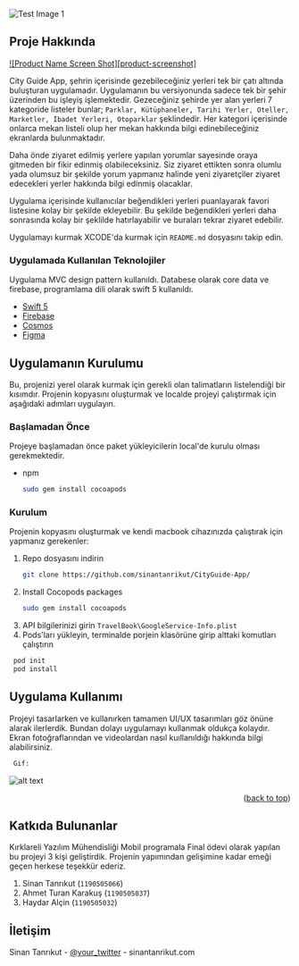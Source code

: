 

![Test Image 1](http://sinantanrikut.com/banner.jpg) 

## Proje Hakkında
[![Product Name Screen Shot][product-screenshot]](http://sinantanrikut.com/banner.jpg)


City Guide App, şehrin içerisinde gezebileceğiniz yerleri tek bir çatı altında buluşturan uygulamadır. Uygulamanın bu versiyonunda sadece tek bir şehir üzerinden bu işleyiş işlemektedir. Gezeceğiniz şehirde yer alan yerleri 7 kategoride listeler bunlar; `Parklar, Kütüphaneler, Tarihi Yerler, Oteller, Marketler, İbadet Yerleri, Otoparklar` şeklindedir. Her kategori içerisinde onlarca mekan listeli olup her mekan hakkında bilgi edinebileceğiniz ekranlarda bulunmaktadır.

Daha önde ziyaret edilmiş yerlere yapılan yorumlar sayesinde oraya gitmeden bir fikir edinmiş olabileceksiniz. Siz ziyaret ettikten sonra olumlu yada olumsuz bir şekilde yorum yapmanız halinde yeni ziyaretçiler ziyaret edecekleri yerler hakkında bilgi edinmiş olacaklar.

Uygulama içerisinde kullanıcılar beğendikleri yerleri puanlayarak favori listesine kolay bir şekilde ekleyebilir. Bu şekilde beğendikleri yerleri daha sonrasında kolay bir şeklilde hatırlayabilir ve buraları tekrar ziyaret edebilir.

Uygulamayı kurmak XCODE'da kurmak için `README.md` dosyasını takip edin.



### Uygulamada Kullanılan Teknolojiler

Uygulama MVC design pattern kullanıldı. Databese olarak core data ve firebase, programlama dili olarak swift 5 kullanıldı.

* [Swift 5](https://developer.apple.com/swift/)
* [Firebase](https://firebase.google.com/)
* [Cosmos](https://github.com/evgenyneu/Cosmos)
* [Figma](https://figma.com/)





<!-- GETTING STARTED -->
## Uygulamanın Kurulumu

Bu, projenizi yerel olarak kurmak için gerekli olan talimatların listelendiği bir kısımdır. Projenin kopyasını oluşturmak ve localde projeyi çalıştırmak için aşağıdaki adımları uygulayın.

### Başlamadan Önce

Projeye başlamadan önce paket yükleyicilerin local'de kurulu olması gerekmektedir.
* npm
  ```sh
  sudo gem install cocoapods

  ```

### Kurulum

Projenin kopyasını oluşturmak ve kendi macbook cihazınızda çalıştırak için yapmanız gerekenler:

1. Repo dosyasını indirin
   ```sh
   git clone https://github.com/sinantanrikut/CityGuide-App/
   ```
3. Install Cocopods packages
   ```sh
   sudo gem install cocoapods
   ```
4. API bilgilerinizi girin `TravelBook\GoogleService-Info.plist`
5. Pods'ları yükleyin, terminalde porjein klasörüne girip alttaki komutları çalıştırın
  ```sh
   pod init
   pod install
   ```
  




<!-- USAGE EXAMPLES -->
## Uygulama Kullanımı

Projeyi tasarlarken ve kullanırken tamamen UI/UX tasarımları göz önüne alarak ilerlerdik. Bundan dolayı uygulamayı kullanmak oldukça kolaydır. Ekran fotoğraflarından ve videolardan nasıl kuıllanıldığı hakkında bilgi alabilirsiniz.

 ```sh
  Gif:
   ```
![alt text](http://sinantanrikut.com/app1.gif)


<p align="right">(<a href="#top">back to top</a>)</p>



<!-- CONTRIBUTING -->
## Katkıda Bulunanlar

Kırklareli Yazılım Mühendisliği Mobil programala Final ödevi olarak yapılan bu projeyi 3 kişi geliştirdik. Projenin yapımından gelişimine kadar emeği geçen herkese teşekkür ederiz.

1. Sinan Tanrıkut (`1190505066`)
2. Ahmet Turan Karakuş (`1190505037`)
3. Haydar Alçin (`1190505032`)





<!-- CONTACT -->
## İletişim

Sinan Tanrıkut - [@your_twitter](https://twitter.com/sinantanrikut) -  sinantanrikut.com



